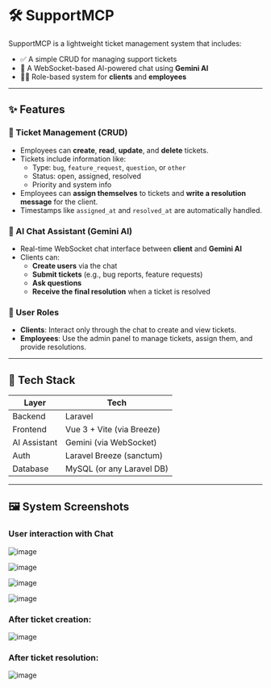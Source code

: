 # 🛠️ SupportMCP

SupportMCP is a lightweight ticket management system that includes:

- ✅ A simple CRUD for managing support tickets
- 💬 A WebSocket-based AI-powered chat using **Gemini AI**
- 🧑‍💼 Role-based system for **clients** and **employees**
  
---

## ✨ Features

### 🎫 Ticket Management (CRUD)
- Employees can **create**, **read**, **update**, and **delete** tickets.
- Tickets include information like:
  - Type: `bug`, `feature_request`, `question`, or `other`
  - Status: open, assigned, resolved
  - Priority and system info
- Employees can **assign themselves** to tickets and **write a resolution message** for the client.
- Timestamps like `assigned_at` and `resolved_at` are automatically handled.

### 🤖 AI Chat Assistant (Gemini AI)
- Real-time WebSocket chat interface between **client** and **Gemini AI**
- Clients can:
  - **Create users** via the chat
  - **Submit tickets** (e.g., bug reports, feature requests)
  - **Ask questions**
  - **Receive the final resolution** when a ticket is resolved

### 👥 User Roles
- **Clients**: Interact only through the chat to create and view tickets.
- **Employees**: Use the admin panel to manage tickets, assign them, and provide resolutions.

---

## 🧪 Tech Stack

| Layer        | Tech                      |
|--------------|---------------------------|
| Backend      | Laravel                   |
| Frontend     | Vue 3 + Vite (via Breeze) |
| AI Assistant | Gemini (via WebSocket)    |
| Auth         | Laravel Breeze (sanctum)  |
| Database     | MySQL (or any Laravel DB) |

---

## 🖼️ System Screenshots
### User interaction with Chat
![image](https://github.com/user-attachments/assets/aca2931f-20a8-433d-92d6-73fd97e5dc4c)

![image](https://github.com/user-attachments/assets/aaf64c0b-b119-4a49-a6a9-fc7c4d9ea8f5)

![image](https://github.com/user-attachments/assets/8853b988-f347-46d1-80b0-e22e7e732c38)

![image](https://github.com/user-attachments/assets/fd7b79a5-a968-446d-93cb-861b74a72426)
### After ticket creation:
![image](https://github.com/user-attachments/assets/ad0e183a-7787-4152-a7fc-077a02356045)
### After ticket resolution:
![image](https://github.com/user-attachments/assets/f7733427-d7c4-449a-b9d0-69789b189322)
